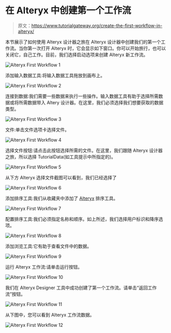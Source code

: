 # 在 Alteryx 中创建第一个工作流

> 原文：<https://www.tutorialgateway.org/create-the-first-workflow-in-alteryx/>

本节展示了如何使用 Alteryx 设计器之旅在 Alteryx 设计器中创建我们的第一个工作流。当你第一次打开 Alteryx 时，它会显示如下窗口。你可以开始旅行，也可以关闭它，自己工作。目前，我们选择启动选项来创建 Alteryx 新工作流。

![Alteryx First Workflow 1](img/0cffe350f316b3635622c88283fdd755.png)

添加输入数据工具:将输入数据工具拖放到画布上。

![Alteryx First Workflow 2](img/b31fdabf487111fa4c563d7c2d9f99f5.png)

连接到数据:我们需要一些数据来执行一些操作。输入数据工具有助于选择所需数据或将所需数据带入 Altery 设计器。在这里，我们必须选择我们想要获取的数据类型。

![Alteryx First Workflow 3](img/bfadb9383fd0a1f3c33700f6b58c9eb2.png)

文件:单击文件选项卡选择文件。

![Alteryx First Workflow 4](img/ba4db06e88aebf77ea91dacdce3d2dc9.png)

选择文件按钮:请点击此按钮选择所需的文件。在这里，我们跟随 Alteryx 设计器之旅，所以选择 TutorialData(如工具提示中所指定的)。

![Alteryx First Workflow 5](img/1f27715272a45f51f298b7cadd3224ba.png)

从下方 Alteryx 选择文件截图可以看到，我们已经选择了

![Alteryx First Workflow 6](img/ad24e2ba17350d9d4f333d3b91a9088a.png)

添加排序工具:我们从收藏夹中添加了 [Alteryx](https://www.tutorialgateway.org/alteryx-tutorial/) 排序工具。

![Alteryx First Workflow 7](img/fd624bb7f9603b73e856eac070c24d35.png)

配置排序工具:我们必须指定名称和顺序。如上所述，我们选择用户标识和降序选项。

![Alteryx First Workflow 8](img/adec18bf7c7459d4315f0e79ff617c57.png)

添加浏览工具:它有助于查看文件中的数据。

![Alteryx First Workflow 9](img/1689dad90b628c8327784f9299fadea7.png)

运行 Alteryx 工作流:请单击运行按钮。

![Alteryx First Workflow 10](img/5bcd7248d080cd9f58b4d711db521827.png)

我们在 Alteryx Designer 工具中成功创建了第一个工作流。请单击“返回工作流”按钮。

![Alteryx First Workflow 11](img/18f9381de4d1b2bbd9bf99f7cc7c8ee3.png)

从下图中，您可以看到 Alteryx 工作流数据。

![Alteryx First Workflow 12](img/ef077bcbf5b918d67c994a637171feb4.png)